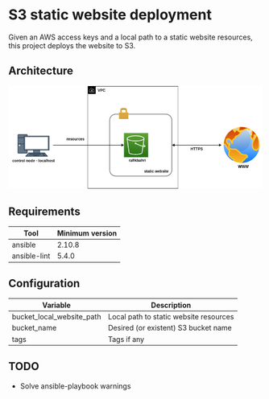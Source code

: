 S3 static website deployment
============================

Given an AWS access keys and a local path to a static website resources, this project deploys the website to S3.

Architecture
------------

![Architecture](./docs/files/arch.png)

Requirements
------------

| Tool         | Minimum version |
|--------------|-----------------|
| ansible      | 2.10.8          |
| ansible-lint | 5.4.0           |

Configuration
-------------

| Variable                  | Description                            |
|---------------------------|----------------------------------------|
| bucket_local_website_path | Local path to static website resources |
| bucket_name               | Desired (or existent) S3 bucket name   |
| tags                      | Tags if any                            |

TODO
----

- Solve ansible-playbook warnings
